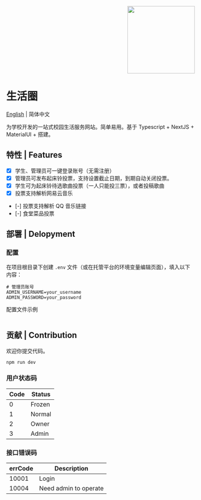 <p align="right">
  <a href="#">
    <img width="180" src="https://mate.cflsgx.top/icon/original.png">
  </a>
</p>

# 生活圈

[English](./README-en.md) | 简体中文

为学校开发的一站式校园生活服务网站。简单易用。基于 Typescript + NextJS + MaterialUI + 搭建。

## 特性 | Features

-   [x] 学生、管理员可一键登录账号（无需注册）
-   [x] 管理员可发布起床铃投票，支持设置截止日期，到期自动关闭投票。
-   [x] 学生可为起床铃待选歌曲投票（一人只能投三票），或者投稿歌曲
-   [x] 投票支持解析网易云音乐
-   [-] 投票支持解析 QQ 音乐链接
-   [-] 食堂菜品投票

## 部署 | Delopyment

### 配置

在项目根目录下创建 `.env` 文件（或在托管平台的环境变量编辑页面），填入以下内容：

```env
# 管理员账号
ADMIN_USERNAME=your_username
ADMIN_PASSWORD=your_password
```

配置文件示例

```js

```

## 贡献 | Contribution

欢迎你提交代码。

```
npm run dev
```

### 用户状态码

| Code | Status |
| ---- | ------ |
| 0    | Frozen |
| 1    | Normal |
| 2    | Owner  |
| 3    | Admin  |

### 接口错误码

| errCode | Description           |
| ------- | --------------------- |
| 10001   | Login                 |
| 10004   | Need admin to operate |
